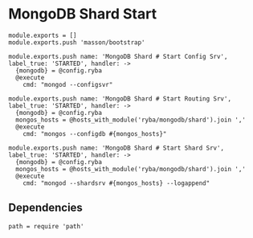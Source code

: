 
# MongoDB Shard Start

    module.exports = []
    module.exports.push 'masson/bootstrap'

    module.exports.push name: 'MongoDB Shard # Start Config Srv', label_true: 'STARTED', handler: ->
      {mongodb} = @config.ryba
      @execute
        cmd: "mongod --configsvr"
      
    module.exports.push name: 'MongoDB Shard # Start Routing Srv', label_true: 'STARTED', handler: ->
      {mongodb} = @config.ryba
      mongos_hosts = @hosts_with_module('ryba/mongodb/shard').join ','
      @execute
        cmd: "mongos --configdb #{mongos_hosts}"
      
    module.exports.push name: 'MongoDB Shard # Start Shard Srv', label_true: 'STARTED', handler: ->
      {mongodb} = @config.ryba
      mongos_hosts = @hosts_with_module('ryba/mongodb/shard').join ','
      @execute
        cmd: "mongod --shardsrv #{mongos_hosts} --logappend"
      
## Dependencies

    path = require 'path'

